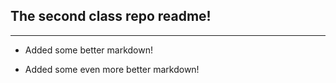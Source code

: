 ## The second class repo readme!
-----------------

- Added some better markdown!

- Added some even more better markdown!
